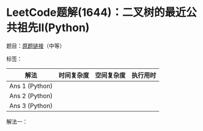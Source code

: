 # LeetCode题解(1644)：二叉树的最近公共祖先II(Python)

题目：[原题链接](https://leetcode-cn.com/problems/lowest-common-ancestor-of-a-binary-tree-ii/)（中等）

标签：

| 解法           | 时间复杂度 | 空间复杂度 | 执行用时 |
| -------------- | ---------- | ---------- | -------- |
| Ans 1 (Python) |            |            |          |
| Ans 2 (Python) |            |            |          |
| Ans 3 (Python) |            |            |          |

解法一：

